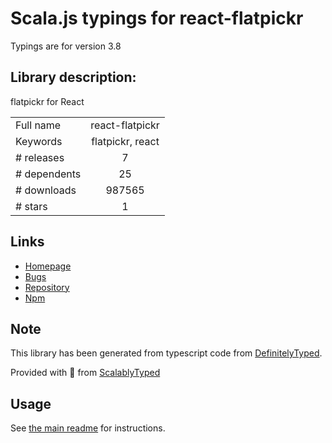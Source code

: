 
# Scala.js typings for react-flatpickr

Typings are for version 3.8

## Library description:
flatpickr for React

|                    |                 |
| ------------------ | :-------------: |
| Full name          | react-flatpickr |
| Keywords           | flatpickr, react |
| # releases         | 7 |
| # dependents       | 25 |
| # downloads        | 987565 |
| # stars            | 1 |

## Links
- [Homepage](https://github.com/coderhaoxin/react-flatpickr#readme)
- [Bugs](https://github.com/coderhaoxin/react-flatpickr/issues)
- [Repository](https://github.com/coderhaoxin/react-flatpickr)
- [Npm](https://www.npmjs.com/package/react-flatpickr)
    


## Note
This library has been generated from typescript code from [DefinitelyTyped](https://definitelytyped.org).

Provided with :purple_heart: from [ScalablyTyped](https://github.com/oyvindberg/ScalablyTyped)

## Usage
See [the main readme](../../readme.md) for instructions.


